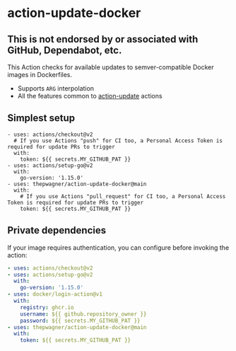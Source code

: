 # action-update-docker

## This is not endorsed by or associated with GitHub, Dependabot, etc.

This Action checks for available updates to semver-compatible Docker images in Dockerfiles.

* Supports `ARG` interpolation
* All the features common to [action-update](https://github.com/thepwagner/action-update) actions

## Simplest setup

```
- uses: actions/checkout@v2
  # If you use Actions "push" for CI too, a Personal Access Token is required for update PRs to trigger
  with:
    token: ${{ secrets.MY_GITHUB_PAT }}
- uses: actions/setup-go@v2
  with:
    go-version: '1.15.0'
- uses: thepwagner/action-update-docker@main
  with:
    # If you use Actions "pull_request" for CI too, a Personal Access Token is required for update PRs to trigger
    token: ${{ secrets.MY_GITHUB_PAT }}
```

## Private dependencies

If your image requires authentication, you can configure before invoking the action:

```yaml
- uses: actions/checkout@v2
- uses: actions/setup-go@v2
  with:
    go-version: '1.15.0'
- uses: docker/login-action@v1
  with:
    registry: ghcr.io
    username: ${{ github.repository_owner }}
    password: ${{ secrets.MY_GITHUB_PAT }}
- uses: thepwagner/action-update-docker@main
  with:
    token: ${{ secrets.MY_GITHUB_PAT }}
```
